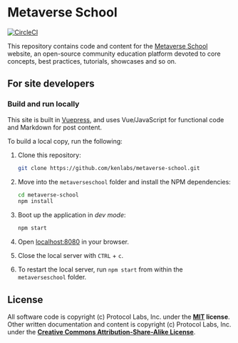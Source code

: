 # Metaverse School

[![CircleCI](https://circleci.com/gh/kenlabs/metaverse-school/tree/main.svg?style=svg)](https://circleci.com/gh/kenlabs/metaverse-school/tree/main)

This repository contains code and content for the [Metaverse School](https://metaverseschool.kencloud.com) website, an open-source community education platform devoted to core concepts, best practices, tutorials, showcases and so on.

## For site developers

### Build and run locally

This site is built in [Vuepress](https://vuepress.vuejs.org/guide/), and uses Vue/JavaScript for functional code and Markdown for post content.

To build a local copy, run the following:

1. Clone this repository:

   ```bash
   git clone https://github.com/kenlabs/metaverse-school.git
   ```

1. Move into the `metaverseschool` folder and install the NPM dependencies:

   ```bash
   cd metaverse-school
   npm install
   ```

1. Boot up the application in _dev mode_:

   ```bash
   npm start
   ```

1. Open [localhost:8080](http://localhost:8080) in your browser.
1. Close the local server with `CTRL` + `c`.
1. To restart the local server, run `npm start` from within the `metaverseschool` folder.

## License

All software code is copyright (c) Protocol Labs, Inc. under the **[MIT](LICENSE) license**. Other written documentation and content is copyright (c) Protocol Labs, Inc. under the [**Creative Commons Attribution-Share-Alike License**](https://creativecommons.org/licenses/by/4.0/).
